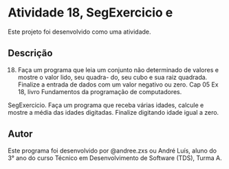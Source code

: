 # Atividade 18, SegExercicio e 

Este projeto foi desenvolvido como uma atividade.

## Descrição

18. Faça um programa que leia um conjunto não determinado de valores e mostre o valor lido, seu quadra-
do, seu cubo e sua raiz quadrada. Finalize a entrada de dados com um valor negativo ou zero. Cap 05 Ex 18, livro Fundamentos da programação de computadores.

SegExercicio. Faça um programa que receba várias idades, calcule e mostre a média das idades digitadas. Finalize digitando idade igual a zero. 

## Autor

Este programa foi desenvolvido por @andree.zxs ou André Luís, aluno do 3° ano do curso Técnico em Desenvolvimento de Software (TDS), Turma A.

